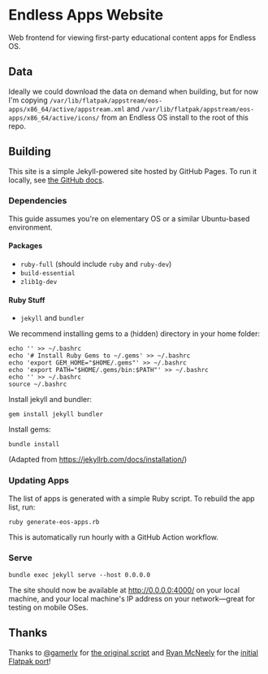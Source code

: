 # Endless Apps Website

Web frontend for viewing first-party educational content apps for Endless OS.

## Data

Ideally we could download the data on demand when building, but for now I'm copying `/var/lib/flatpak/appstream/eos-apps/x86_64/active/appstream.xml` and `/var/lib/flatpak/appstream/eos-apps/x86_64/active/icons/` from an Endless OS install to the root of this repo.

## Building

This site is a simple Jekyll-powered site hosted by GitHub Pages. To run it locally, see [the GitHub docs](https://help.github.com/articles/setting-up-your-github-pages-site-locally-with-jekyll/).

### Dependencies

This guide assumes you're on elementary OS or a similar Ubuntu-based environment.

#### Packages

- `ruby-full` (should include `ruby` and `ruby-dev`)
- `build-essential`
- `zlib1g-dev`

#### Ruby Stuff

- `jekyll` and `bundler`

We recommend installing gems to a (hidden) directory in your home folder:

```shell
echo '' >> ~/.bashrc
echo '# Install Ruby Gems to ~/.gems' >> ~/.bashrc
echo 'export GEM_HOME="$HOME/.gems"' >> ~/.bashrc
echo 'export PATH="$HOME/.gems/bin:$PATH"' >> ~/.bashrc
echo '' >> ~/.bashrc
source ~/.bashrc
```

Install jekyll and bundler:

```shell
gem install jekyll bundler
```

Install gems:

```shell
bundle install
```

(Adapted from https://jekyllrb.com/docs/installation/)

### Updating Apps

The list of apps is generated with a simple Ruby script. To rebuild the app list, run:

```shell
ruby generate-eos-apps.rb
```

This is automatically run hourly with a GitHub Action workflow.

### Serve

```shell
bundle exec jekyll serve --host 0.0.0.0
```

The site should now be available at http://0.0.0.0:4000/ on your local machine, and your local machine's IP address on your network—great for testing on mobile OSes.

## Thanks

Thanks to [@gamerlv](https://github.com/gamerlv) for [the original script](https://gist.github.com/gamerlv/4bb5e59415f239e8c79ff1d473e54520) and [Ryan McNeely](https://github.com/RMcNeely) for the [initial Flatpak port](https://github.com/elementary/appcenter-web/pull/58)!
